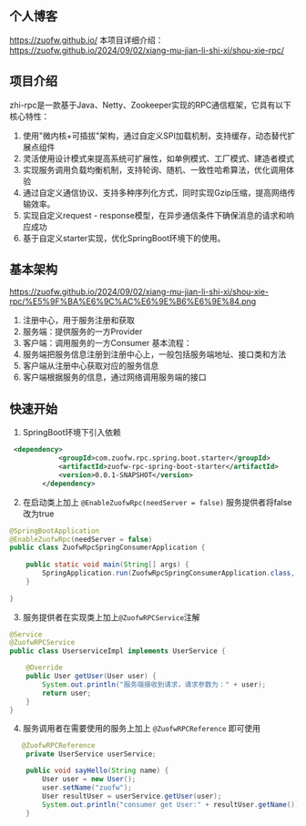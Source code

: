 ## 个人博客
https://zuofw.github.io/
本项目详细介绍：
https://zuofw.github.io/2024/09/02/xiang-mu-jian-li-shi-xi/shou-xie-rpc/
## 项目介绍
zhi-rpc是一款基于Java、Netty、Zookeeper实现的RPC通信框架，它具有以下核心特性：
1. 使用"微内核+可插拔"架构，通过自定义SPI加载机制，支持缓存，动态替代扩展点组件
2. 灵活使用设计模式来提高系统可扩展性，如单例模式、工厂模式、建造者模式
3. 实现服务调用负载均衡机制，支持轮询、随机、一致性哈希算法，优化调用体验
4. 通过自定义通信协议、支持多种序列化方式，同时实现Gzip压缩，提高网络传输效率。
5. 实现自定义request - response模型，在异步通信条件下确保消息的请求和响应成功
6. 基于自定义starter实现，优化SpringBoot环境下的使用。

## 基本架构
https://zuofw.github.io/2024/09/02/xiang-mu-jian-li-shi-xi/shou-xie-rpc/%E5%9F%BA%E6%9C%AC%E6%9E%B6%E6%9E%84.png
1. 注册中心，用于服务注册和获取
2. 服务端：提供服务的一方Provider
3. 客户端：调用服务的一方Consumer
基本流程：
1. 服务端把服务信息注册到注册中心上，一般包括服务端地址、接口类和方法
2. 客户端从注册中心获取对应的服务信息
3. 客户端根据服务的信息，通过网络调用服务端的接口
## 快速开始
1. SpringBoot环境下引入依赖
```xml
 <dependency>
            <groupId>com.zuofw.rpc.spring.boot.starter</groupId>
            <artifactId>zuofw-rpc-spring-boot-starter</artifactId>
            <version>0.0.1-SNAPSHOT</version>
        </dependency>
```
2. 在启动类上加上 `@EnableZuofwRpc(needServer = false)` 服务提供者将false改为true
```java
@SpringBootApplication  
@EnableZuofwRpc(needServer = false)  
public class ZuofwRpcSpringConsumerApplication {  
  
    public static void main(String[] args) {  
        SpringApplication.run(ZuofwRpcSpringConsumerApplication.class, args);  
    }  
  
}
```
3. 服务提供者在实现类上加上`@ZuofwRPCService`注解
```java
@Service
@ZuofwRPCService
public class UserserviceImpl implements UserService {

    @Override
    public User getUser(User user) {
        System.out.println("服务端接收到请求，请求参数为：" + user);
        return user;
    }
}
```
4. 服务调用者在需要使用的服务上加上 `@ZuofwRPCReference` 即可使用
```java
   @ZuofwRPCReference
    private UserService userService;

    public void sayHello(String name) {
        User user = new User();
        user.setName("zuofw");
        User resultUser = userService.getUser(user);
        System.out.println("consumer get User:" + resultUser.getName());
    }
```
